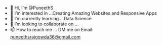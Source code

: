 - 👋 Hi, I’m @PuneethS
- 👀 I’m interested in ...Creating Amazing Websites and Responsive Apps
- 🌱 I’m currently learning ...Data Science
- 💞️ I’m looking to collaborate on ...
- 📫 How to reach me ... DM me on Email: puneethsrajgowda36@gmail.com

<!---
PUNEETHSRAJGOWDA/PUNEETHSRAJGOWDA is a ✨ special ✨ repository because its `README.md` (this file) appears on your GitHub profile.
You can click the Preview link to take a look at your changes.
--->
